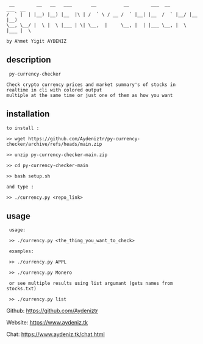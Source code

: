 ```
 __        __   __   ___       __          __        ___  __        ___  __  
/  ` |  | |__) |__) |__  |\ | /  ` \ / __ /  ` |__| |__  /  ` |__/ |__  |__) 
\__, \__/ |  \ |  \ |___ | \| \__,  |     \__, |  | |___ \__, |  \ |___ |  \ 
                                                                             
by Ahmet Yigit AYDENIZ

```

## description
```
 py-currency-checker

Check crypto currency prices and market summary's of stocks in realtime in cli with colored output
multiple at the same time or just one of them as how you want 
```

## installation

```
to install :

>> wget https://github.com/Aydeniztr/py-currency-checker/archive/refs/heads/main.zip

>> unzip py-currency-checker-main.zip

>> cd py-currency-checker-main

>> bash setup.sh

and type :

>> ./currency.py <repo_link>

```

## usage

```
 usage:
 
 >> ./currency.py <the_thing_you_want_to_check>
 
 examples:
 
 >> ./currency.py APPL
 
 >> ./currency.py Monero
 
 or see multiple results using list argumant (gets names from stocks.txt)
 
 >> ./currency.py list

```

  Github: https://github.com/Aydeniztr
  
  Website: https://www.aydeniz.tk 
  
  Chat: https://www.aydeniz.tk/chat.html 

 



